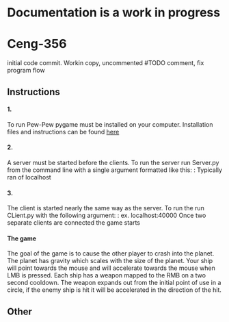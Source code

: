# Documentation is a work in progress
# Ceng-356
initial code commit. Workin copy, uncommented
#TODO comment, fix program flow

## Instructions

#### 1. 
  To run Pew-Pew pygame must be installed on your computer. Installation files and instructions can be found [here](https://www.pygame.org/wiki/GettingStarted)
#### 2. 
  A server must be started before the clients. To run the server run Server.py from the command line with a single argument formatted like this:
        <host>:<port>
Typically ran of localhost
  
#### 3.
  The client is started nearly the same way as the server. To run the run CLient.py with the following argument:
    <host>:<port>
  ex. localhost:40000
  Once two separate clients are connected the game starts
  
#### The game
The goal of the game is to cause the other player to crash into the planet. The planet has gravity which scales with the size of the planet. Your ship will point towards the mouse and will accelerate towards the mouse when LMB is pressed. Each ship has a weapon mapped to the RMB on a two second cooldown. The weapon expands out from the initial point of use in a circle, if the enemy ship is hit it will be accelerated in the direction of the hit.

## Other

